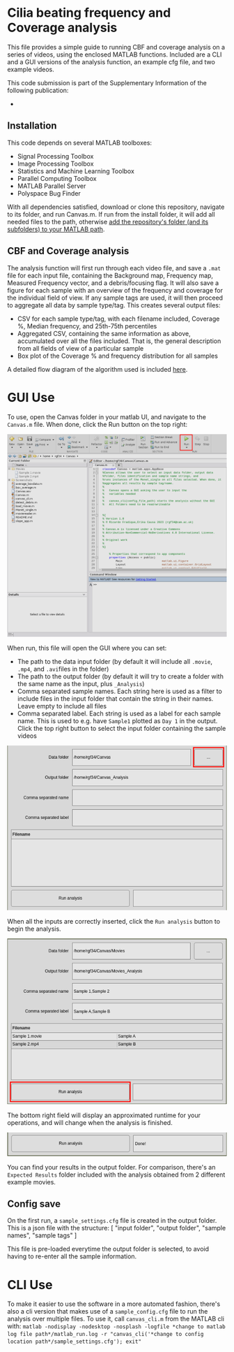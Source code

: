 # Cilia beating frequency and Coverage analysis

This file provides a simple guide to running CBF and coverage analysis on a series of videos, using the enclosed MATLAB functions. Included are a CLI and a GUI versions of the analysis function, an example cfg file, and two example videos.

This code submission is part of the Supplementary Information of the following publication:

* 

## Installation

This code depends on several MATLAB toolboxes:
* Signal Processing Toolbox
* Image Processing Toolbox
* Statistics and Machine Learning Toolbox
* Parallel Computing Toolbox
* MATLAB Parallel Server
* Polyspace Bug Finder

With all dependencies satisfied, download or clone this repository, navigate to its folder, and run Canvas.m.
If run from the install folder, it will add all needed files to the path, otherwise [add the repository's folder (and its subfolders) to your MATLAB path](https://uk.mathworks.com/help/matlab/ref/addpath.html).

## CBF and Coverage analysis
The analysis function will first run through each video file, and save a `.mat` file for each input file, containing the Background map, Frequency map, Measured Frequency vector, and a debris/focusing flag. It will also save a figure for each sample with an overview of the frequency and coverage for the individual field of view.
If any sample tags are used, it will then proceed to aggregate all data by sample type/tag. This creates several output files:
* CSV for each sample type/tag, with each filename included, Coverage %, Median frequency, and 25th-75th percentiles
* Aggregated CSV, containing the same information as above, accumulated over all the files included. That is, the general description from all fields of view of a particular sample
* Box plot of the Coverage % and frequency distribution for all samples

A detailed flow diagram of the algorithm used is included [here](https://github.com/rgfradique/Canvas/blob/main/Screenshots/Flow%20diagram.png).

# GUI Use
To use, open the Canvas folder in your matlab UI, and navigate to the `Canvas.m` file.
When done, click the Run button on the top right:

![](./Screenshots/code_folder.png)

When run, this file will open the GUI where you can set:
* The path to the data input folder (by default it will include all `.movie`, `.mp4`, and `.avi`files in the folder)
* The path to the output folder (by default it will try to create a folder with the same name as the input, plus `_Analysis`)
* Comma separated sample names. Each string here is used as a filter to include files in the input folder that contain the string in their names. Leave empty to include all files
* Comma separated label. Each string is used as a label for each sample name. This is used to e.g. have `Sample1` plotted as `Day 1` in the output.
Click the top right button to select the input folder containing the sample videos

![](./Screenshots/select_folder.png)

When all the inputs are correctly inserted, click the `Run analysis` button to begin the analysis.

![](./Screenshots/run.png)

The bottom right field will display an approximated runtime for your operations, and will change when the analysis is finished.

![](./Screenshots/done.png)

You can find your results in the output folder. For comparison, there's an `Expected Results` folder included with the analysis obtained from 2 different example movies.

## Config save
On the first run, a `sample_settings.cfg` file is created in the output folder. This is a json file with the structure:
[
    "input folder",
    "output folder",
    "sample names",
    "sample tags"
]

This file is pre-loaded everytime the output folder is selected, to avoid having to re-enter all the sample information.

# CLI Use
To make it easier to use the software in a more automated fashion, there's also a cli version that makes use of a `sample_config.cfg` file to run the analysis over multiple files.
To use it, call `canvas_cli.m` from the MATLAB cli with:
`matlab -nodisplay -nodesktop -nosplash -logfile *change to matlab log file path*/matlab_run.log -r "canvas_cli('*change to config location path*/sample_settings.cfg'); exit"`
